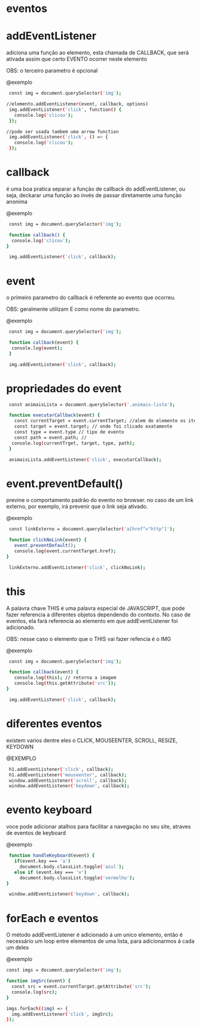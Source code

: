# eventos #

# addEventListener #

adiciona uma função ao elemento, esta chamada de CALLBACK, que será ativada assim que certo EVENTO ocorrer neste elemento

OBS: o terceiro parametro é opcional

@exemplo 
```bash
 const img = document.querySelector('img');

//elemento.addEventListener(event, callback, options)
 img.addEventListener('click', function() {
   console.log('clicou');
 });

//pode ser usada tambem uma arrow function 
 img.addEventListener('click', () => {
   console.log('clicou');
 });
```
# callback #

é uma boa pratica separar a função de callback do addEventListener, ou seja, deckarar uma função ao invés de passar diretamente uma função anonima

@exemplo
```bash
 const img = document.querySelector('img');

 function callback() {
  console.log('clicou');
}

 img.addEventListener('click', callback);
```

# event #

o primeiro parametro do callback é referente ao evento que ocorreu.

OBS: geralmente utilizam E como nome do parametro.

@exemplo 
```bash
 const img = document.querySelector('img');

 function callback(event) {
  console.log(event);
 }

 img.addEventListener('click', callback);
```
# propriedades do event #

```bash
 const animaisLista = document.querySelector('.animais-lista');

 function executarCallback(event) {
   const currentTarget = event.currentTarget; //alem do elemento os itens que o envolvem
   const target = event.target; // onde foi clicado exatamente
   const type = event.type // tipo de evento
   const path = event.path; //
  console.log(currentTrget, target, type, path);
 }

 animaisLista.addEventListener('click', executarCallback);
```

# event.preventDefault() #

previne o comportamento padrão do evento no browser. no caso de um link externo, por exemplo, irá prevenir que o link seja ativado.

@exemplo
```bash
 const linkExterno = document.querySelector('a[href^="http"]');

 function clickNoLink(event) {
   event.preventDefault();
   console.log(event.currentTarget.href);
}

 linkExterno.addEventListener('click', clickNoLink);
```

# this #

A palavra chave THIS é uma palavra especial de JAVASCRIPT, que pode fazer referencia a diferentes objetos dependendo do contexto. No caso de eventos, ela fará referencia ao elemento em que addEventListener foi adicionado.

OBS: nesse caso o elemento que o THIS vai fazer refencia é o IMG

@exemplo 
```bash
 const img = document.querySelector('img');

 function callback(event) {
   console.log(this); // retorna a imagem
   console.log(this.getAttribute('src'));
}

 img.addEventListener('click', callback);
```

# diferentes eventos # 

existem varios dentre eles o CLICK, MOUSEENTER, SCROLL, RESIZE, KEYDOWN

@EXEMPLO
```bash
 h1.addEventListener('click', callback);
 h1.addEventListener('mouseenter', callback);
 window.addEventListener('scroll', callback);
 window.addEventListener('keydown', callback);
```

# evento keyboard #

voce pode adicionar atalhos para facilitar a navegação no seu site, atraves de eventos de keyboard

@exemplo
```bash
 function handleKeyboard(event) {
   if(event.key === 'a')
     document.body.classList.toggle('azul');
   else if (event.key === 'v')
     document.body.classList.toggle('vermelho');  
}

 window.addEventListener('keydown', callback);
```

# forEach e eventos #

O método addEventListener é adicionado á um unico elemento, então é necessário um loop entre elementos de uma lista, para adicionarmos á cada um deles

@exemplo 
```bash
const imgs = document.querySelector('img');

function imgSrc(event) {
  const src = event.currentTarget.getAttribute('src');
  console.log(src);
}

imgs.forEach((img) => {
  img.addEventListener('click', imgSrc);
});

```









